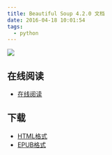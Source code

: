 ```yaml
---
title: Beautiful Soup 4.2.0 文档
date: 2016-04-18 10:01:54
tags:
  - python
---
```


![](http://www.crummy.com/software/BeautifulSoup/bs4/doc/_images/6.1.jpg)

<!--more-->

## 在线阅读 ##

+ [在线阅读](http://beautifulsoup.readthedocs.org/)

## 下载 ##

+ [HTML格式](http://readthedocs.org/projects/beautifulsoup/downloads/htmlzip/latest/)
+ [EPUB格式](http://readthedocs.org/projects/beautifulsoup/downloads/epub/latest/)
